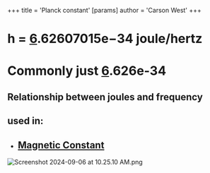 +++
 title = 'Planck constant'
[params]
	author = 'Carson West'
+++




# h = [6](./../6/).62607015e−34 joule/hertz
# Commonly just [6](./../6/).626e-34
## Relationship between joules and frequency

## used in:
- ## [Magnetic Constant](./../magnetic-constant/)

![Screenshot 2024-09-06 at 10.25.10 AM.png](./../screenshot-2024-09-06-at-10.25.10-am.png/)